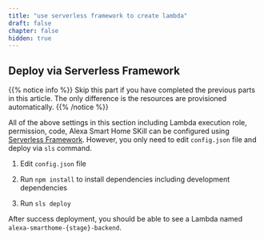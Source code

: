 ```yaml
---
title: "use serverless framework to create lambda"
draft: false
chapter: false
hidden: true
---
```



## Deploy via Serverless Framework

{{% notice info %}}
Skip this part if you have completed the previous parts in this article. The only difference
is the resources are provisioned automatically.
{{% /notice %}}

All of the above settings in this section including Lambda execution role, permission, code, 
Alexa Smart Home SKill can be configured using [Serverless Framework](https://serverless.com/). 
However, you only need to edit `config.json` file and deploy via `sls` command.

1. Edit `config.json` file

1. Run `npm install` to install dependencies including development dependencies

1. Run `sls deploy`

After success deployment, you should be able to see a Lambda named 
`alexa-smarthome-{stage}-backend`.


